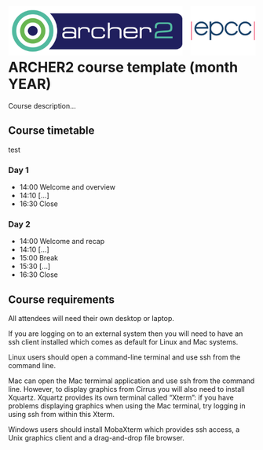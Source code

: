 <img src="./img/archer2_logo.png"  width="355" height="100" align="left" /> <img src="./img/epcc_logo.jpg" align="right" width="133" height="100" />

<br /><br /><br /><br />

# ARCHER2 course template (month YEAR)

Course description...

## Course timetable
test

### Day 1

 * 14:00 Welcome and overview
 * 14:10 [...]
 * 16:30 Close

### Day 2


 * 14:00 Welcome and recap
 * 14:10 [...]
 * 15:00 Break
 * 15:30 [...]
 * 16:30 Close

## Course requirements

All attendees will need their own desktop or laptop.

If you are logging on to an external system then you will need to have an ssh client installed which comes as default for Linux and Mac systems.

Linux users should open a command-line terminal and use ssh from the command line.

Mac can open the Mac termimal application and use ssh from the command line. However, to display graphics from Cirrus you will also need to install Xquartz. Xquartz provides its own terminal called “Xterm”: if you have problems displaying graphics when using the Mac terminal, try logging in using ssh from within this Xterm.

Windows users should install MobaXterm which provides ssh access, a Unix graphics client and a drag-and-drop file browser.
